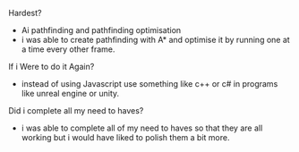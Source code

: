 Hardest?
  - Ai pathfinding and pathfinding optimisation
  - i was able to create pathfinding with A* and optimise it by running one at a time every other frame.

If i Were to do it Again?
  - instead of using Javascript use something like c++ or c# in programs like unreal engine or unity.

Did i complete all my need to haves?
  - i was able to complete all of my need to haves so that they are all working but i would have liked to polish them a bit more.
